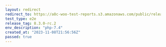 ```yaml
---
layout: redirect
redirect_to: https://a8c-woo-test-reports.s3.amazonaws.com/public/release/8.3.0-rc.2/php-7.4/e2e/index.html
test_type: e2e
release_tag: 8.3.0-rc.2
env_description: "php-7.4"
created_at: "2023-11-08T21:56:56Z"
passed: true
---
```

